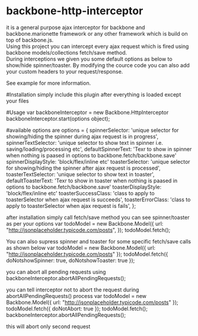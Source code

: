 # backbone-http-interceptor
it is a general purpose ajax interceptor for backbone and backbone.marionette framework or any other framework which is build on top of backbone.js.<br/>
Using this project you can intercept every ajax request which is fired using backbone models/collections fetch/save method.<br/>
During interceptions we given you some default options as below to show/hide spinner/toaster. By modifying the cource code you can also add your custom headers to your request/response.<br/>

See example for more information.

#Installation
simply include this plugin after everything is loaded except your files
<script src="https://code.jquery.com/jquery-3.1.1.js"></script>
<script src="https://cdnjs.cloudflare.com/ajax/libs/underscore.js/1.8.3/underscore.js"></script>
<script src="https://cdnjs.cloudflare.com/ajax/libs/backbone.js/1.3.3/backbone.js"></script>
<script src="http://rawgit.com/nikhil-001mehta/backbone-http-interceptor/master/release/backbone.httpInterceptor.min.js"></script>
<your files here afterwards> 

#Usage
var backboneInterceptor = new Backbone.HttpInterceptor
			backboneInterceptor.start(options object);

#available options are
options = {
			spinnerSelector: 'unique selector for showing/hiding the spinner during ajax request is in progress',
			spinnerTextSelector: 'unique selector to show text in spinner i.e. saving/loading/processing etc',
			defaultSpinnerText: 'Texr to show in spinner when nothing is paased in options to backbone.fetch/backbone.save'
			spinnerDisplayStyle: 'block/flex/inline etc'
			toasterSelector: 'unique selector for showing/hiding the spinner after ajax request is processed',
			toasterTextSelector: 'unique selector to show text in toaster',
			defaultToasterText: 'Texr to show in toaster when nothing is paased in options to backbone.fetch/backbone.save'
			toasterDisplayStyle: 'block/flex/inline etc'
			toasterSuccessClass: 'class to apply to toasterSelector when ajax request is succeeds',
			toasterErrorClass: 'class to apply to toasterSelector when ajax request is fails',
		 };

after installation simply call fetch/save method you can see spinner/toaster as per your options
var todoModel = new Backbone.Model({
	url: "http://jsonplaceholder.typicode.com/posts",
});
todoModel.fetch();

You can also supress spinner and toaster for some specific fetch/save calls as shown below
var todoModel = new Backbone.Model({
	url: "http://jsonplaceholder.typicode.com/posts"
});
todoModel.fetch({
	doNotshowSpinner: true,
	doNotshowToaster: true
});

you can abort all pending requests using
backboneInterceptor.abortAllPendingRequests();

you can tell interceptor not to abort the request during abortAllPendingRequests() process 
var todoModel = new Backbone.Model({
	url: "http://jsonplaceholder.typicode.com/posts"
});
todoModel.fetch({
	doNotAbort: true
});
todoModel.fetch();
backboneInterceptor.abortAllPendingRequests();

this will abort only second request

